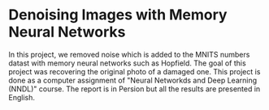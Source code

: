 # Denoising Images with Memory Neural Networks
In this project, we removed noise which is added to the MNITS numbers datast with memory neural networks such as Hopfield. The goal of this project was recovering the original photo of a damaged one. This project is done as a computer assignment of "Neural Networkds and Deep Learning (NNDL)" course. The report is in Persion but all the results are presented in English.
